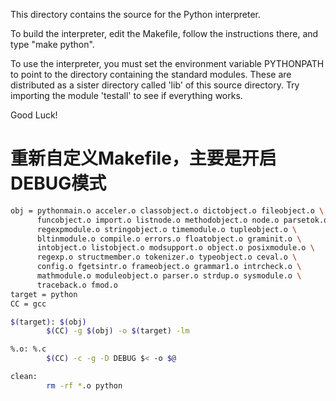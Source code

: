 This directory contains the source for the Python interpreter.

To build the interpreter, edit the Makefile, follow the instructions
there, and type "make python".

To use the interpreter, you must set the environment variable PYTHONPATH
to point to the directory containing the standard modules.  These are
distributed as a sister directory called 'lib' of this source directory.
Try importing the module 'testall' to see if everything works.

Good Luck!


# 重新自定义Makefile，主要是开启DEBUG模式
```bash
obj = pythonmain.o acceler.o classobject.o dictobject.o fileobject.o \
      funcobject.o import.o listnode.o methodobject.o node.o parsetok.o \
      regexpmodule.o stringobject.o timemodule.o tupleobject.o \
      bltinmodule.o compile.o errors.o floatobject.o graminit.o \
      intobject.o listobject.o modsupport.o object.o posixmodule.o \
      regexp.o structmember.o tokenizer.o typeobject.o ceval.o \
      config.o fgetsintr.o frameobject.o grammar1.o intrcheck.o \
      mathmodule.o moduleobject.o parser.o strdup.o sysmodule.o \
      traceback.o fmod.o
target = python
CC = gcc

$(target): $(obj)
        $(CC) -g $(obj) -o $(target) -lm

%.o: %.c
        $(CC) -c -g -D DEBUG $< -o $@

clean:
        rm -rf *.o python
```
